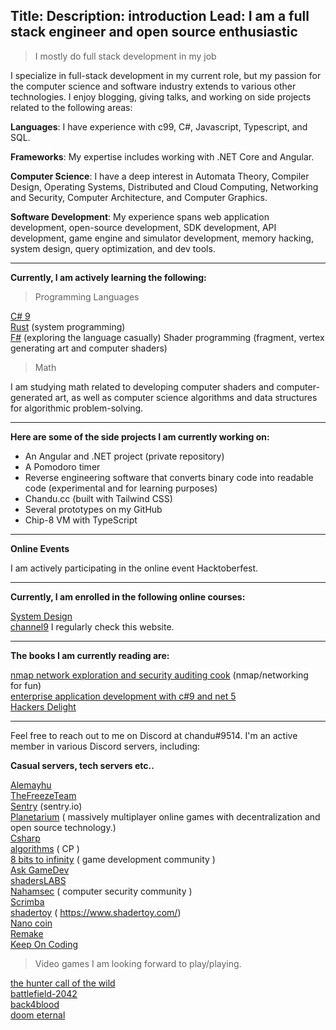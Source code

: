 Title: 
Description: introduction
Lead: I am a full stack engineer and open source enthusiastic
---

> I mostly do full stack development in my job

I specialize in full-stack development in my current role, but my passion for the computer science and software industry extends to various other technologies. I enjoy blogging, giving talks, and working on side projects related to the following areas:

**Languages**: I have experience with c99, C#, Javascript, Typescript, and SQL.

**Frameworks**: My expertise includes working with .NET Core and Angular.

**Computer Science**: I have a deep interest in Automata Theory, Compiler Design, Operating Systems, Distributed and Cloud Computing, Networking and Security, Computer Architecture, and Computer Graphics.

**Software Development**: My experience spans web application development, open-source development, SDK development, API development, game engine and simulator development, memory hacking, system design, query optimization, and dev tools.

--------------------------

**Currently, I am actively learning the following:**

> Programming Languages

[C# 9](https://devblogs.microsoft.com/dotnet/welcome-to-c-9-0/)  
[Rust](https://www.rust-lang.org/) (system programming)  
[F#](https://fsharp.org/) (exploring the language casually) Shader programming (fragment, vertex generating art and computer shaders)  

> Math  

I am studying math related to developing computer shaders and computer-generated art, as well as computer science algorithms and data structures for algorithmic problem-solving.

--------------------------

**Here are some of the side projects I am currently working on:**

- An Angular and .NET project (private repository)
- A Pomodoro timer
- Reverse engineering software that converts binary code into readable code (experimental and for learning purposes)
- Chandu.cc (built with Tailwind CSS)
- Several prototypes on my GitHub
- Chip-8 VM with TypeScript

--------------------------

**Online Events**

I am actively participating in the online event Hacktoberfest.

--------------------------

**Currently, I am enrolled in the following online courses:**

[System Design](https://www.algoexpert.io/product)  
[channel9](https://channel9.msdn.com/) I regularly check this website.  

--------------------------
**The books I am currently reading are:**

[nmap network exploration and security auditing cook](https://www.packtpub.com/product/nmap-network-exploration-and-security-auditing-cook) (nmap/networking   
for fun)  
[enterprise application development with c#9 and net 5](https://www.packtpub.com/product/enterprise-application-development-with-c-9-and-net-5/9781800209442)  
[Hackers Delight](https://en.wikipedia.org/wiki/Hacker%27s_Delight)

--------------------------

Feel free to reach out to me on Discord at chandu#9514. I'm an active member in various Discord servers, including:
 
**Casual servers, tech servers etc..**

[Alemayhu](https://discord.gg/tkP47Gu4rY)  
[TheFreezeTeam](https://discord.gg/Q3UHhJudH7)  
[Sentry](https://discord.gg/CsuUrK8dtm) (sentry.io)  
[Planetarium](https://discord.gg/7PRYPugVND) ( massively multiplayer online games with decentralization and open source technology.)  
[Csharp](https://discord.gg/csharp)  
[algorithms](https://discord.gg/algorithms) ( CP )  
[8 bits to infinity]() ( game development community )  
[Ask GameDev](https://discord.gg/ZBeQe5j7B4)  
[shadersLABS](https://discord.gg/nbQTdRGBcg)  
[Nahamsec]() ( computer security community )  
[Scrimba]( https://discord.gg/uuNkNrRRre)  
[shadertoy](https://discord.gg/ZCSrZmukbM) ( https://www.shadertoy.com/)  
[Nano coin]()  
[Remake](https://discord.gg/e8vMBScfcq)  
[Keep On Coding](https://discord.gg/DkwcAWQ5Ue)  

> Video games I am looking forward to play/playing.

[the hunter call of the wild](http://callofthewild.thehunter.com/)  
[battlefield-2042](https://www.ea.com/en-gb/games/battlefield/battlefield-2042)  
[back4blood](https://www.back4blood.com/en-us)  
[doom eternal](https://bethesda.net/en/game/doom)  

